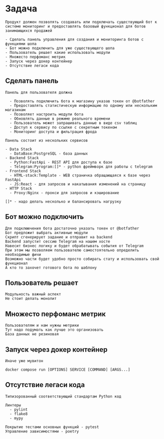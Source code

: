 # Задача

    Продукт должен позволять создавать или подключать существующий бот к
    системе мониторинг и предоставлять базовый функционал для ботов
    занимающихся продажей
    
    - Сделать панель управления для создания и мониторинга ботов с функциями шопа
    - Бот можно подключить для уже существующего шопа
    - Пользователь решает какие использовать модули
    - Множесто перфоманс метрик
    - Запуск через докер контейнер
    - Отсутствие легаси кода

## Сделать панель

    Панель для пользователя должна

      - Позволять подключить бота к магазину указав токен от @botfather
      - Предоставлять статистическую информацию по одному или нескольким магазинам
      - Позволяет настроить модули бота
      - Обновлять данные в режиме реального времени
      - Пользователь может запрашивать данные в виде csv таблиц
      - Доступ к сервису по ссылке с секретным токеном
      - Мониторинг доступа и фильтрация фрода
    
    Панель состоит из нескольких сервисов

    - Data Stack
      - DataBase:PostgreSQL - база данных
    - Backend Stack
      - Python:FastApi - REST API для доступа к базе
      - Telegram:Pyrogram:[]* - python фреймворк для работы с telegram
    - Frontend Stack
      - HTML-stack:Template - WEB страничка обращающаяся к базе через FastApi
      - JS:React - для запросов и накатывания изменений на страницу
    - HTTP Stack
      - Proxy:Nginx - прокси для запросов и кэширование

    []* - надо делать несколько и балансировать нагрузку

## Бот можно подключить

    Для подклюючения бота достаточно указать токен от @botfather
    Бот предложит выбрать активные модули
    Скрипт сгенерирует задание и отправит на backend
    Backend запустит сессию Telegram на нашем хосте
    Навесит бизнес логику и будет обрабатывать события от Telegram
    При этом мы позволяем пользователю самостоятельно определить необходимые фичи
    Возможно части будет удобно просто собирать стату и использовать свой функционал
    А кто то захочет готового бота по шаблону

## Пользователь решает

    Модульность важный аспект
    Не стоит делать монолит

## Множесто перфоманс метрик

    Пользователям и нам нужны метрики
    Тут надо подумать как лучше это организовать
    База данных не резиновая

## Запуск через докер контейнер

    Иначе уже мувитон

    docker compose run [OPTIONS] SERVICE [COMMAND] [ARGS...]

## Отсутствие легаси кода

    Типизорованный соответствующий стандартам Python код

    Линтеры
      - pylint
      - flake8
      - mypy

    Покрытие тестами основных функций - pytest
    Управление зависимостями - poetry


    